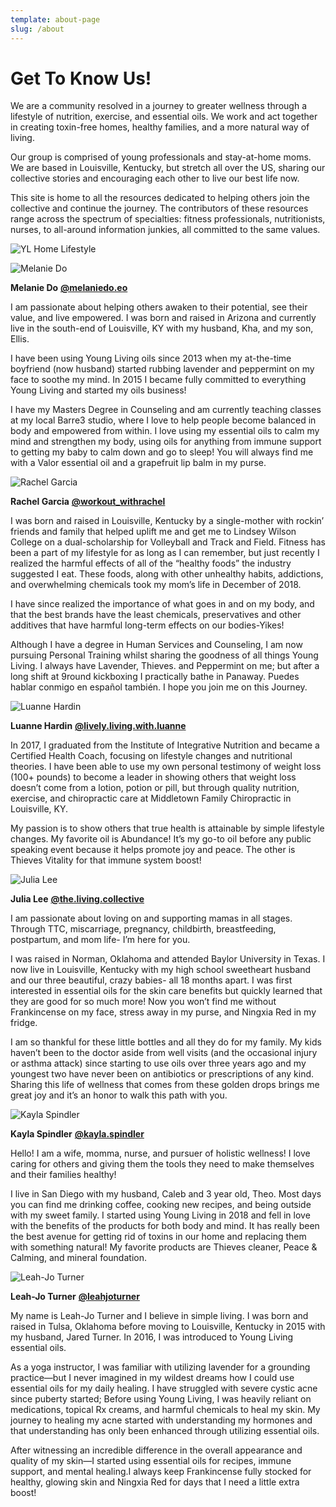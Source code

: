 ```yaml
---
template: about-page
slug: /about
---
```

<div class="about-us-top">
<div class="about-us-top-text">
<h1>Get To Know Us!</h1>
<p>We are a community resolved in a journey to greater wellness through a lifestyle of nutrition, exercise, and essential oils. We work and act together in creating toxin-free homes, healthy families, and a more natural way of living.</p>
<p>Our group is comprised of young professionals and stay-at-home moms. We are based in Louisville, Kentucky, but stretch all over the US, sharing our collective stories and encouraging each other to live our best life now.</p>
<p>This site is home to all the resources dedicated to helping others join the collective and continue the journey. The contributors of these resources range across the spectrum of specialties: fitness professionals, nutritionists, nurses, to all-around information junkies, all committed to the same values.</p>
</div>
<div class="about-us-top-img">

![YL Home Lifestyle](/assets/yl-home-lifestyle-2019-40.png " ")

</div>
</div>

<div class="about-us-bottom">

<div class="member member-odd">
<div class="member-img">

![Melanie Do](/assets/melanie-do-2019-08.jpg " ")

</div>
<div class="member-text">

**Melanie Do**
**[@melaniedo.eo](https://www.instagram.com/melaniedo.eo/)**

I am passionate about helping others awaken to their potential, see their value, and live empowered. I was born and raised in Arizona and currently live in the south-end of Louisville, KY with my husband, Kha, and my son, Ellis.

I have been using Young Living oils since 2013 when my at-the-time boyfriend (now husband) started rubbing lavender and peppermint on my face to soothe my mind. In 2015 I became fully committed to everything Young Living and started my oils business!

I have my Masters Degree in Counseling and am currently teaching classes at my local Barre3 studio, where I love to help people become balanced in body and empowered from within. I love using my essential oils to calm my mind and strengthen my body, using oils for anything from immune support to getting my baby to calm down and go to sleep! You will always find me with a Valor essential oil and a grapefruit lip balm in my purse.

</div>
</div>

<div class="member">
<div class="member-img">

![Rachel Garcia](/assets/rachel-garcia-2019-3.jpg " ")

</div>
<div class="member-text">

**Rachel Garcia**
**[@workout_withrachel](https://www.instagram.com/workout_withrachel/)**

I was born and raised in Louisville, Kentucky by a single-mother with rockin’ friends and family that helped uplift me and get me to Lindsey Wilson College on a dual-scholarship for Volleyball and Track and Field. Fitness has been a part of my lifestyle for as long as I can remember, but just recently I realized the harmful effects of all of the “healthy foods” the industry suggested I eat. These foods, along with other unhealthy habits, addictions, and overwhelming chemicals took my mom’s life in December of 2018.

I have since realized the importance of what goes in and on my body, and that the best brands have the least chemicals, preservatives and other additives that have harmful long-term effects on our bodies-Yikes!

Although I have a degree in Human Services and Counseling, I am now pursuing Personal Training whilst sharing the goodness of all things Young Living. I always have Lavender, Thieves. and Peppermint on me; but after a long shift at 9round kickboxing I practically bathe in Panaway. Puedes hablar conmigo en español también. I hope you join me on this Journey.

</div>
</div>

<div class="member member-odd">
<div class="member-img">

![Luanne Hardin](/assets/luanne-headshots-2019-001.jpg " ")

</div>
<div class="member-text">

**Luanne Hardin**
**[@lively.living.with.luanne](https://www.instagram.com/lively.living.with.luanne/)**

In 2017, I graduated from the Institute of Integrative Nutrition and became a Certified Health Coach, focusing on lifestyle changes and nutritional theories. I have been able to use my own personal testimony of weight loss (100+ pounds) to become a leader in showing others that weight loss doesn’t come from a lotion, potion or pill, but through quality nutrition, exercise, and chiropractic care at Middletown Family Chiropractic in Louisville, KY.

My passion is to show others that true health is attainable by simple lifestyle changes. My favorite oil is Abundance! It’s my go-to oil before any public speaking event because it helps promote joy and peace. The other is Thieves Vitality for that immune system boost!

</div>
</div>

<div class="member">
<div class="member-img">

![Julia Lee](/assets/julia-lee-2019-08.jpg " ")

</div>
<div class="member-text">

**Julia Lee**
**[@the.living.collective](https://www.instagram.com/the.living.collective/)**

I am passionate about loving on and supporting mamas in all stages. Through TTC, miscarriage, pregnancy, childbirth, breastfeeding, postpartum, and mom life- I’m here for you.

I was raised in Norman, Oklahoma and attended Baylor University in Texas. I now live in Louisville, Kentucky with my high school sweetheart husband and our three beautiful, crazy babies- all 18 months apart. I was first interested in essential oils for the skin care benefits but quickly learned that they are good for so much more! Now you won’t find me without Frankincense on my face, stress away in my purse, and Ningxia Red in my fridge.

I am so thankful for these little bottles and all they do for my family. My kids haven’t been to the doctor aside from well visits (and the occasional injury or asthma attack) since starting to use oils over three years ago and my youngest two have never been on antibiotics or prescriptions of any kind. Sharing this life of wellness that comes from these golden drops brings me great joy and it’s an honor to walk this path with you.

</div>
</div>

<div class="member member-odd">
<div class="member-img">

![Kayla Spindler](/assets/kayla-2019-07.jpg " ")

</div>
<div class="member-text">

**Kayla Spindler**
**[@kayla.spindler](https://www.instagram.com/kayla.spindler/)**

Hello! I am a wife, momma, nurse, and pursuer of holistic wellness! I love caring for others and giving them the tools they need to make themselves and their families healthy!

I live in San Diego with my husband, Caleb and 3 year old, Theo. Most days you can find me drinking coffee, cooking new recipes, and being outside with my sweet family. I started using Young Living in 2018 and fell in love with the benefits of the products for both body and mind. It has really been the best avenue for getting rid of toxins in our home and replacing them with something natural! My favorite products are Thieves cleaner, Peace & Calming, and mineral foundation.

</div>
</div>

<div class="member">
<div class="member-img">

![Leah-Jo Turner](/assets/leah-2019-02.jpg " ")

</div>
<div class="member-text">

**Leah-Jo Turner**
**[@leahjoturner](https://www.instagram.com/leahjoturner/)**

My name is Leah-Jo Turner and I believe in simple living. I was born and raised in Tulsa, Oklahoma before moving to Louisville, Kentucky in 2015 with my husband, Jared Turner. In 2016, I was introduced to Young Living essential oils.

As a yoga instructor, I was familiar with utilizing lavender for a grounding practice—but I never imagined in my wildest dreams how I could use essential oils for my daily healing. I have struggled with severe cystic acne since puberty started; Before using Young Living, I was heavily reliant on medications, topical Rx creams, and harmful chemicals to heal my skin. My journey to healing my acne started with understanding my hormones and that understanding has only been enhanced through utilizing essential oils.

After witnessing an incredible difference in the overall appearance and quality of my skin—I started using essential oils for recipes, immune support, and mental healing.I always keep Frankincense fully stocked for healthy, glowing skin and Ningxia Red for days that I need a little extra boost!

</div>
</div>
</div>
